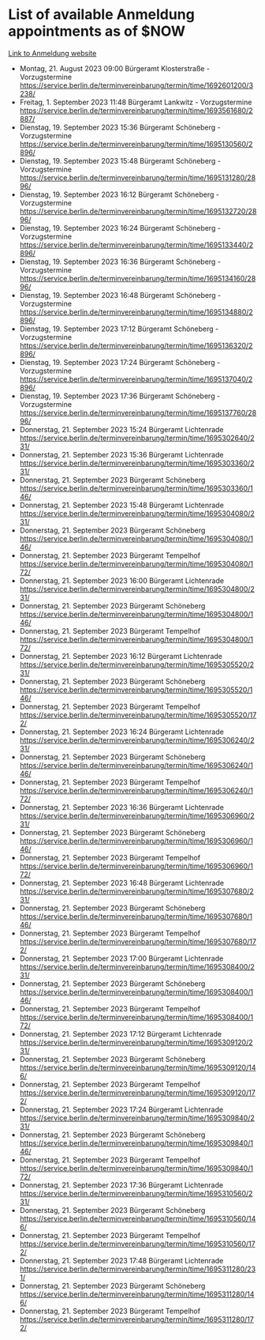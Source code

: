 # List of available Anmeldung appointments as of $NOW
[Link to Anmeldung website](https://service.berlin.de/terminvereinbarung/termin/tag.php?termin=1&anliegen[]=120686&dienstleisterlist=122210,122217,327316,122219,327312,122227,327314,122231,327346,122243,327348,122254,122252,329742,122260,329745,122262,329748,122271,327278,122273,327274,122277,327276,330436,122280,327294,122282,327290,122284,327292,122291,327270,122285,327266,122286,327264,122296,327268,150230,329760,122297,327286,122294,327284,122312,329763,122314,329775,122304,327330,122311,327334,122309,327332,317869,122281,327352,122279,329772,122283,122276,327324,122274,327326,122267,329766,122246,327318,122251,327320,122257,327322,122208,327298,122226,327300&herkunft=http%3A%2F%2Fservice.berlin.de%2Fdienstleistung%2F120686%2F)
- Montag, 21. August 2023 09:00 Bürgeramt Klosterstraße - Vorzugstermine https://service.berlin.de/terminvereinbarung/termin/time/1692601200/3238/
- Freitag, 1. September 2023 11:48 Bürgeramt Lankwitz - Vorzugstermine https://service.berlin.de/terminvereinbarung/termin/time/1693561680/2887/
- Dienstag, 19. September 2023 15:36 Bürgeramt Schöneberg - Vorzugstermine https://service.berlin.de/terminvereinbarung/termin/time/1695130560/2896/
- Dienstag, 19. September 2023 15:48 Bürgeramt Schöneberg - Vorzugstermine https://service.berlin.de/terminvereinbarung/termin/time/1695131280/2896/
- Dienstag, 19. September 2023 16:12 Bürgeramt Schöneberg - Vorzugstermine https://service.berlin.de/terminvereinbarung/termin/time/1695132720/2896/
- Dienstag, 19. September 2023 16:24 Bürgeramt Schöneberg - Vorzugstermine https://service.berlin.de/terminvereinbarung/termin/time/1695133440/2896/
- Dienstag, 19. September 2023 16:36 Bürgeramt Schöneberg - Vorzugstermine https://service.berlin.de/terminvereinbarung/termin/time/1695134160/2896/
- Dienstag, 19. September 2023 16:48 Bürgeramt Schöneberg - Vorzugstermine https://service.berlin.de/terminvereinbarung/termin/time/1695134880/2896/
- Dienstag, 19. September 2023 17:12 Bürgeramt Schöneberg - Vorzugstermine https://service.berlin.de/terminvereinbarung/termin/time/1695136320/2896/
- Dienstag, 19. September 2023 17:24 Bürgeramt Schöneberg - Vorzugstermine https://service.berlin.de/terminvereinbarung/termin/time/1695137040/2896/
- Dienstag, 19. September 2023 17:36 Bürgeramt Schöneberg - Vorzugstermine https://service.berlin.de/terminvereinbarung/termin/time/1695137760/2896/
- Donnerstag, 21. September 2023 15:24 Bürgeramt Lichtenrade https://service.berlin.de/terminvereinbarung/termin/time/1695302640/231/
- Donnerstag, 21. September 2023 15:36 Bürgeramt Lichtenrade https://service.berlin.de/terminvereinbarung/termin/time/1695303360/231/
- Donnerstag, 21. September 2023  Bürgeramt Schöneberg https://service.berlin.de/terminvereinbarung/termin/time/1695303360/146/
- Donnerstag, 21. September 2023 15:48 Bürgeramt Lichtenrade https://service.berlin.de/terminvereinbarung/termin/time/1695304080/231/
- Donnerstag, 21. September 2023  Bürgeramt Schöneberg https://service.berlin.de/terminvereinbarung/termin/time/1695304080/146/
- Donnerstag, 21. September 2023  Bürgeramt Tempelhof https://service.berlin.de/terminvereinbarung/termin/time/1695304080/172/
- Donnerstag, 21. September 2023 16:00 Bürgeramt Lichtenrade https://service.berlin.de/terminvereinbarung/termin/time/1695304800/231/
- Donnerstag, 21. September 2023  Bürgeramt Schöneberg https://service.berlin.de/terminvereinbarung/termin/time/1695304800/146/
- Donnerstag, 21. September 2023  Bürgeramt Tempelhof https://service.berlin.de/terminvereinbarung/termin/time/1695304800/172/
- Donnerstag, 21. September 2023 16:12 Bürgeramt Lichtenrade https://service.berlin.de/terminvereinbarung/termin/time/1695305520/231/
- Donnerstag, 21. September 2023  Bürgeramt Schöneberg https://service.berlin.de/terminvereinbarung/termin/time/1695305520/146/
- Donnerstag, 21. September 2023  Bürgeramt Tempelhof https://service.berlin.de/terminvereinbarung/termin/time/1695305520/172/
- Donnerstag, 21. September 2023 16:24 Bürgeramt Lichtenrade https://service.berlin.de/terminvereinbarung/termin/time/1695306240/231/
- Donnerstag, 21. September 2023  Bürgeramt Schöneberg https://service.berlin.de/terminvereinbarung/termin/time/1695306240/146/
- Donnerstag, 21. September 2023  Bürgeramt Tempelhof https://service.berlin.de/terminvereinbarung/termin/time/1695306240/172/
- Donnerstag, 21. September 2023 16:36 Bürgeramt Lichtenrade https://service.berlin.de/terminvereinbarung/termin/time/1695306960/231/
- Donnerstag, 21. September 2023  Bürgeramt Schöneberg https://service.berlin.de/terminvereinbarung/termin/time/1695306960/146/
- Donnerstag, 21. September 2023  Bürgeramt Tempelhof https://service.berlin.de/terminvereinbarung/termin/time/1695306960/172/
- Donnerstag, 21. September 2023 16:48 Bürgeramt Lichtenrade https://service.berlin.de/terminvereinbarung/termin/time/1695307680/231/
- Donnerstag, 21. September 2023  Bürgeramt Schöneberg https://service.berlin.de/terminvereinbarung/termin/time/1695307680/146/
- Donnerstag, 21. September 2023  Bürgeramt Tempelhof https://service.berlin.de/terminvereinbarung/termin/time/1695307680/172/
- Donnerstag, 21. September 2023 17:00 Bürgeramt Lichtenrade https://service.berlin.de/terminvereinbarung/termin/time/1695308400/231/
- Donnerstag, 21. September 2023  Bürgeramt Schöneberg https://service.berlin.de/terminvereinbarung/termin/time/1695308400/146/
- Donnerstag, 21. September 2023  Bürgeramt Tempelhof https://service.berlin.de/terminvereinbarung/termin/time/1695308400/172/
- Donnerstag, 21. September 2023 17:12 Bürgeramt Lichtenrade https://service.berlin.de/terminvereinbarung/termin/time/1695309120/231/
- Donnerstag, 21. September 2023  Bürgeramt Schöneberg https://service.berlin.de/terminvereinbarung/termin/time/1695309120/146/
- Donnerstag, 21. September 2023  Bürgeramt Tempelhof https://service.berlin.de/terminvereinbarung/termin/time/1695309120/172/
- Donnerstag, 21. September 2023 17:24 Bürgeramt Lichtenrade https://service.berlin.de/terminvereinbarung/termin/time/1695309840/231/
- Donnerstag, 21. September 2023  Bürgeramt Schöneberg https://service.berlin.de/terminvereinbarung/termin/time/1695309840/146/
- Donnerstag, 21. September 2023  Bürgeramt Tempelhof https://service.berlin.de/terminvereinbarung/termin/time/1695309840/172/
- Donnerstag, 21. September 2023 17:36 Bürgeramt Lichtenrade https://service.berlin.de/terminvereinbarung/termin/time/1695310560/231/
- Donnerstag, 21. September 2023  Bürgeramt Schöneberg https://service.berlin.de/terminvereinbarung/termin/time/1695310560/146/
- Donnerstag, 21. September 2023  Bürgeramt Tempelhof https://service.berlin.de/terminvereinbarung/termin/time/1695310560/172/
- Donnerstag, 21. September 2023 17:48 Bürgeramt Lichtenrade https://service.berlin.de/terminvereinbarung/termin/time/1695311280/231/
- Donnerstag, 21. September 2023  Bürgeramt Schöneberg https://service.berlin.de/terminvereinbarung/termin/time/1695311280/146/
- Donnerstag, 21. September 2023  Bürgeramt Tempelhof https://service.berlin.de/terminvereinbarung/termin/time/1695311280/172/
